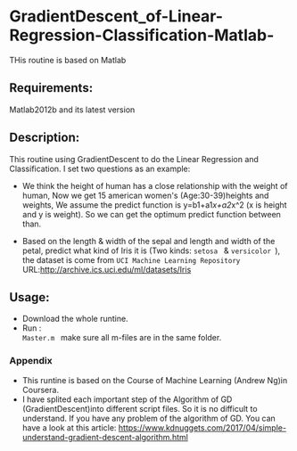 # GradientDescent_of-Linear-Regression-Classification-Matlab-
THis routine is based on Matlab 
## Requirements:
Matlab2012b and its latest version
## Description:
This routine using GradientDescent to do the Linear Regression and Classification. I set two questions as an example:
* We think the height of human has a close relationship with the weight of human, Now we get 15 american women's (Age:30-39)heights and weights, We assume the predict function is y=b1+a1*x+a2*x^2 (x is height and y is weight). So we can get the optimum predict function between than.

* Based on the length & width of the sepal and length and width of the petal, predict what kind of Iris it is (Two kinds:  `setosa ` &  `versicolor `), the dataset is come from  `UCI Machine Learning Repository ` URL:http://archive.ics.uci.edu/ml/datasets/Iris

## Usage:
* Download the whole runtine.
* Run :  
    `Master.m `
  make sure all m-files are in the same folder.

### Appendix
* This runtine is based on the Course of Machine Learning (Andrew Ng)in Coursera.
* I have splited each important step of the Algorithm of GD (GradientDescent)into different script files. So it is no difficult to understand. If you have any problem of the algorithm of GD. You can have a look at this article: https://www.kdnuggets.com/2017/04/simple-understand-gradient-descent-algorithm.html
